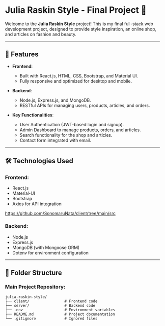 # Julia Raskin Style - Final Project 🎨

Welcome to the **Julia Raskin Style** project! This is my final full-stack web development project, designed to provide style inspiration, an online shop, and articles on fashion and beauty.

---

## 🌟 Features

- **Frontend**: 
  - Built with React.js, HTML, CSS, Bootstrap, and Material UI.
  - Fully responsive and optimized for desktop and mobile.
  
- **Backend**:
  - Node.js, Express.js, and MongoDB.
  - RESTful APIs for managing users, products, articles, and orders.

- **Key Functionalities**:
  - User Authentication (JWT-based login and signup).
  - Admin Dashboard to manage products, orders, and articles.
  - Search functionality for the shop and articles.
  - Contact form integrated with email.

---

## 🛠️ Technologies Used

### Frontend:
- React.js
- Material-UI
- Bootstrap
- Axios for API integration

https://github.com/SonomaruNata/client/tree/main/src


### Backend:
- Node.js
- Express.js
- MongoDB (with Mongoose ORM)
- Dotenv for environment configuration

---

## 📂 Folder Structure

### Main Project Repository:
```plaintext
julia-raskin-style/
├── client/                # Frontend code
├── server/                # Backend code
├── .env                   # Environment variables
├── README.md              # Project documentation
└── .gitignore             # Ignored files
